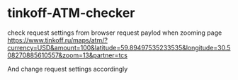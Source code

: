 # tinkoff-ATM-checker

check request settings from browser request paylod when zooming page
https://www.tinkoff.ru/maps/atm/?currency=USD&amount=100&latitude=59.89497535233535&longitude=30.508270885610557&zoom=13&partner=tcs

And change request settings accordingly 